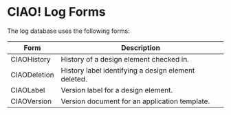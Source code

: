 # CIAO! Log Forms

The log database uses the following forms:

| Form | Description |
| --- | --- |
| CIAOHistory | History of a design element checked in. |
| CIAODeletion | History label identifying a design element deleted. |
| CIAOLabel | Version label for a design element. |
| CIAOVersion | Version document for an application template. |
